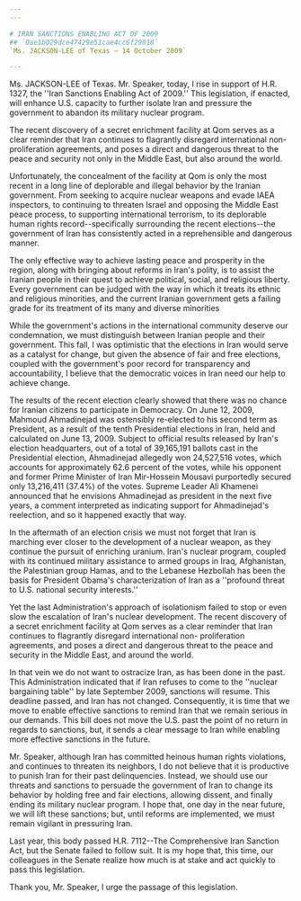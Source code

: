 ```yaml
---
---

# IRAN SANCTIONS ENABLING ACT OF 2009
## `0ae1b029dce47429e51cae4cc6f29018`
`Ms. JACKSON-LEE of Texas — 14 October 2009`

---
```



Ms. JACKSON-LEE of Texas. Mr. Speaker, today, I rise in support of 
H.R. 1327, the ''Iran Sanctions Enabling Act of 2009.'' This 
legislation, if enacted, will enhance U.S. capacity to further isolate 
Iran and pressure the government to abandon its military nuclear 
program.

The recent discovery of a secret enrichment facility at Qom serves as 
a clear reminder that Iran continues to flagrantly disregard 
international non-proliferation agreements, and poses a direct and 
dangerous threat to the peace and security not only in the Middle East, 
but also around the world.

Unfortunately, the concealment of the facility at Qom is only the 
most recent in a long line of deplorable and illegal behavior by the 
Iranian government. From seeking to acquire nuclear weapons and evade 
IAEA inspectors, to continuing to threaten Israel and opposing the 
Middle East peace process, to supporting international terrorism, to 
its deplorable human rights record--specifically surrounding the recent 
elections--the government of Iran has consistently acted in a 
reprehensible and dangerous manner.

The only effective way to achieve lasting peace and prosperity in the 
region, along with bringing about reforms in Iran's polity, is to 
assist the Iranian people in their quest to achieve political, social, 
and religious liberty. Every government can be judged with the way in 
which it treats its ethnic and religious minorities, and the current 
Iranian government gets a failing grade for its treatment of its many 
and diverse minorities

While the government's actions in the international community deserve 
our condemnation, we must distinguish between Iranian people and their 
government. This fall, I was optimistic that the elections in Iran 
would serve as a catalyst for change, but given the absence of fair and 
free elections, coupled with the government's poor record for 
transparency and accountability, I believe that the democratic voices 
in Iran need our help to achieve change.

The results of the recent election clearly showed that there was no 
chance for Iranian citizens to participate in Democracy. On June 12, 
2009, Mahmoud Ahmadinejad was ostensibly re-elected to his second term 
as President, as a result of the tenth Presidential elections in Iran, 
held and calculated on June 13, 2009. Subject to official results 
released by Iran's election headquarters, out of a total of 39,165,191 
ballots cast in the Presidential election, Ahmadinejad allegedly won 
24,527,516 votes, which accounts for approximately 62.6 percent of the 
votes, while his opponent and former Prime Minister of Iran Mir-Hossein 
Mousavi purportedly secured only 13,216,411 (37.4%) of the votes. 
Supreme Leader Ali Khamenei announced that he envisions Ahmadinejad as 
president in the next five years, a comment interpreted as indicating 
support for Ahmadinejad's reelection, and so it happened exactly that 
way.


In the aftermath of an election crisis we must not forget that Iran 
is marching ever closer to the development of a nuclear weapon, as they 
continue the pursuit of enriching uranium. Iran's nuclear program, 
coupled with its continued military assistance to armed groups in Iraq, 
Afghanistan, the Palestinian group Hamas, and to the Lebanese Hezbollah 
has been the basis for President Obama's characterization of Iran as a 
''profound threat to U.S. national security interests.''

Yet the last Administration's approach of isolationism failed to stop 
or even slow the escalation of Iran's nuclear development. The recent 
discovery of a secret enrichment facility at Qom serves as a clear 
reminder that Iran continues to flagrantly disregard international non-
proliferation agreements, and poses a direct and dangerous threat to 
the peace and security in the Middle East, and around the world.

In that vein we do not want to ostracize Iran, as has been done in 
the past. This Administration indicated that if Iran refuses to come to 
the ''nuclear bargaining table'' by late September 2009, sanctions will 
resume. This deadline passed, and Iran has not changed. Consequently, 
it is time that we move to enable effective sanctions to remind Iran 
that we remain serious in our demands. This bill does not move the U.S. 
past the point of no return in regards to sanctions, but, it sends a 
clear message to Iran while enabling more effective sanctions in the 
future.

Mr. Speaker, although Iran has committed heinous human rights 
violations, and continues to threaten its neighbors, I do not believe 
that it is productive to punish Iran for their past delinquencies. 
Instead, we should use our threats and sanctions to persuade the 
government of Iran to change its behavior by holding free and fair 
elections, allowing dissent, and finally ending its military nuclear 
program. I hope that, one day in the near future, we will lift these 
sanctions; but, until reforms are implemented, we must remain vigilant 
in pressuring Iran.

Last year, this body passed H.R. 7112--The Comprehensive Iran 
Sanction Act, but the Senate failed to follow suit. It is my hope that, 
this time, our colleagues in the Senate realize how much is at stake 
and act quickly to pass this legislation.

Thank you, Mr. Speaker, I urge the passage of this legislation.
